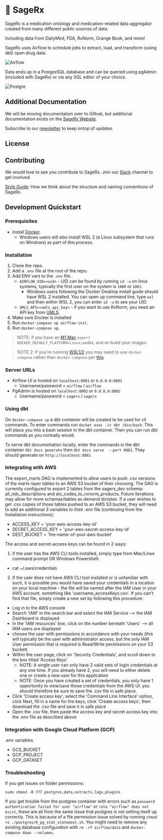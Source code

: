 # 🌿 SageRx

SageRx is a medication ontology and medication-related data aggregator created from many different public sources of data.

Including data from DailyMed, FDA, RxNorm, Orange Book, and more!

SageRx uses Airflow to schedule jobs to extract, load, and transform (using dbt) open drug data.

![Airflow](docs/images/sagerx_airflow_example.png)

Data ends up in a PostgreSQL database and can be queried using pgAdmin (included with SageRx) or via any SQL editor of your choice.

![Postgre](docs/images/sagerx_postgres_example.png)

## Additional Documentation

We will be moving documentation over to Github, but additional documentation exists on the [SageRx Website](https://coderx.io/sagerx).

Subscribe to our [newsletter](https://coderxio.substack.com/) to keep ontop of updates.

## License

## Contributing

We would love to see you contribute to SageRx. Join our [Slack](https://join.slack.com/t/coderx/shared_invite/zt-5b8e9kr4-PsKAVe4crGmECQyyxDIJgQ) channel to get involved.

[Style Guide](docs/style_guide.md): How we think about the structure and naming conventions of SageRx.

## Development Quickstart

### Prerequisites

- Install [Docker](https://docs.docker.com/desktop/).
  - Windows users will also install WSL 2 (a Linux subsystem that runs on Windows) as part of this process.

### Installation

1. Clone the repo.
2. Add a `.env` file at the root of the repo.
3. Add ENV vars to the `.env` file.
   - `AIRFLOW_UID=<uid>` - UID can be found by running `id -u` on linux systems, typically the first user on the system is `1000` or `1001`.
     - Windows users following the Docker Desktop install guide should have WSL 2 installed. You can open up command line, type `wsl` and then within WSL 2, you can enter `id -u` to see your UID.
   - `UMLS_API=<umls_api_key>` - if you want to use RxNorm, you need an API key from [UMLS](https://uts.nlm.nih.gov/uts/signup-login).
4. Make sure Docker is installed
5. Run `docker-compose up airflow-init`.
6. Run `docker-compose up`.

> NOTE: if you have an [M1 Mac](https://stackoverflow.com/questions/62807717/how-can-i-solve-postgresql-scram-authentication-problem) `export DOCKER_DEFAULT_PLATFORM=linux/amd64`, and re-build your images

> NOTE 2: if you're running [WSL1/2](https://learn.microsoft.com/en-us/windows/wsl/about) you may need to use `docker compose` rather than `docker-compose` per [this](https://stackoverflow.com/questions/66514436/difference-between-docker-compose-and-docker-compose/66526176#66526176)

### Server URLs

- Airflow UI is hosted on `localhost:8001` or `0.0.0.0:8001`
  - Username/password = `airflow` / `airflow`
- PgAdmin is hosted on `localhost:8002` or `0.0.0.0:8002`
  - Username/password = `sagerx` / `sagerx`

### Using dbt

On `docker-compose up` a dbt container will be created to be used for cli commands. To enter commands run `docker exec -it dbt /bin/bash`. This will place you into a bash session in the dbt container. Then you can run dbt commands as you normally would.

To serve dbt documentation locally, enter the commands in the dbt container `dbt docs generate` then `dbt docs serve  --port 8081`. They should generate on `http://localhost:8081`

### Integrating with AWS

The export_marts DAG is implemented to allow users to push .csv versions of the marts-layer tables to an AWS S3 bucket of their choosing. The DAG is currently configured to export 2 tables from the sagerx_dev schema: all_ndc_descriptions and atc_codes_to_rxnorm_products. Future iterations may allow for more schemas/tables as demand dictates. If a user wishes to get .csv copies of those tables pushed to an AWS S3 bucket, they will need to add an additional 3 variables to their .env file (continuing from the Installation instructions):

- ACCESS_KEY = 'your-aws-access-key-id'
- SECRET_ACCESS_KEY = 'your-aws-secret-access-key-id'
- DEST_BUCKET = 'the-name-of-your-aws-bucket'

The access and secret-access keys can be found in 2 ways:

1. If the user has the AWS CLI tools installed, simply type from Mac/Linux command prompt OR Windows Powershell:

- cat ~/.aws/credentials

2. If the user does not have AWS CLI tool installed or is unfamiliar with such, it is possible you would have saved your credentials in a location on your local machine - the file will be named after the IAM User in your AWS account, something like 'username_accessKeys.csv'. If you can't find that file, simply create a new set by following this procedure:

- Log in to the AWS console
- Search 'IAM' in the search bar and select the IAM Service --> the IAM Dashboard is displayed
- In the 'IAM resources' box, click on the number beneath 'Users' --> all IAM users are displayed
- choose the user with permissions in accordance with your needs (this will typically be the user with administrator access, but the only IAM User permission that is required is Read/Write permissions on your S3 bucket)
- Within the user page, click on 'Security Credentials', and scroll down to the box titled 'Access Keys'
  - NOTE: A single user can only have 2 valid sets of login credentials at any one time. If you already have 2, you will need to either delete one or create a new user for this application
  - NOTE: Once you have created a set of credentials, you only have 1 opportunity to view/save those credentials from the AWS UI. you should therefore be sure to save the .csv file in safe place.
- Click 'Create access key', select the 'Command Line Interface' option, click Next, fill in a name for the keys, click 'Create access keys', then download the .csv file and save it in safe place
- Open the .csv file, then paste the access key and secret access key into the .env file as described above

### Integration with Google Cloud Platform (GCP)

.env variables

- GCS_BUCKET
- GCP_PROJECT
- GCP_DATASET

### Troubleshooting

If you get issues on folder permissions:

`sudo chmod -R 777 postgres,data,extracts,logs,plugins`

If you get trouble from the postgres container with errors such as `password authentication failed for user "airflow"` or `role "airflow" does not exist`, these are all from the same issue that postgres is not setting itself up correctly. This is because of a file permission issue solved by running `chmod +x ./postgres/0_pg_stat_statement.sh`. You might need to remove any existing database configuration with `rm -rf airflow/data` and `docker-compose down --volumes`.
